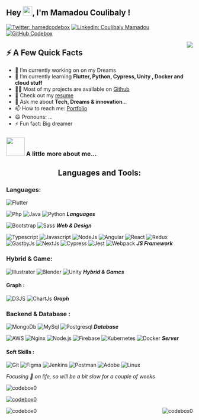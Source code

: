 ## Hey <img src="https://media.giphy.com/media/hvRJCLFzcasrR4ia7z/giphy.gif" width="25px">, I'm Mamadou Coulibaly !

[![Twitter: hamedcodebox](https://img.shields.io/twitter/follow/hamedcodebox?style=social)](https://twitter.com/hamedcodebox)
[![Linkedin: Coulibaly Mamadou](https://img.shields.io/badge/-mamadoucoulibaly-blue?style=flat-square&logo=Linkedin&logoColor=white&link=https://www.linkedin.com/in/mamadou-coulibaly-082a8986/)](https://www.linkedin.com/in/mamadou-coulibaly-082a8986/)
[![GitHub Codebox](https://img.shields.io/github/followers/codebox0?label=follow&style=social)](https://github.com/codebox0)

<img align="right" src="https://media1.giphy.com/media/13HgwGsXF0aiGY/giphy.gif" />
<h2>⚡️ A Few Quick Facts</h2>

- 🔭 I’m currently working on on my Dreams
- 🌱 I’m currently learning <strong>Flutter, Python, Cypress, Unity , Docker  and cloud stuff</strong>
- 👨‍💻 Most of my projects are available on <a href="https://github.com/Codebox0">Github</a>
- 📙 Check out my <a href="https://www.mamadoucoulibaly.com">resume</a>
- 💬 Ask me about <strong>Tech, Dreams & innovation</strong>...
- 📫 How to reach me: <a href="https://www.mamadoucoulibaly.com">Portfolio</a>
- 😄 Pronouns: ...
- ⚡ Fun fact: Big dreamer

### <img src="https://media.giphy.com/media/VgCDAzcKvsR6OM0uWg/giphy.gif" width="50"> A little more about me...  

<h2 align="center">Languages and Tools:</h2>

<h3 align="left">Languages:</h3>

![Flutter](https://img.shields.io/badge/-Flutter-000?&logo=Flutter)

![Php](https://img.shields.io/badge/-Php-000?&logo=Php)
![Java](https://img.shields.io/badge/-Java-000?&logo=Java)
![Python](https://img.shields.io/badge/-Python-000?&logo=Python) _**Languages**_

![Bootstrap](https://img.shields.io/badge/-Bootstrap-000?&logo=Bootstrap)
![Sass](https://img.shields.io/badge/-Sass-000?&logo=Sass) _**Web & Design**_

![Typescript](https://img.shields.io/badge/-Typescript-000?&logo=Typescript)
![Javascript](https://img.shields.io/badge/-Javascript-000?&logo=Javascript)
![NodeJs](https://img.shields.io/badge/-Node.js-000?&logo=Node.js)
![Angular](https://img.shields.io/badge/-Angular-000?&logo=Angular&logoColor=red)
![React](https://img.shields.io/badge/-React-000?&logo=React)
![Redux](https://img.shields.io/badge/-Redux-000?&logo=Redux)
![GastbyJs](https://img.shields.io/badge/-Graphql-000?&logo=Graphql&logoColor=purple)
![NextJs](https://img.shields.io/badge/-Next.js-000?&logo=Next.js)
![Cypress](https://img.shields.io/badge/-Cypress-000?&logo=Cypress&logoColor=888)
![Jest](https://img.shields.io/badge/-Jest-000?&logo=Jest)
![Webpack](https://img.shields.io/badge/-Webpack-000?&logo=Webpack) _**JS Framework**_

<h3 align="left">Hybrid & Game:</h3>

![Illustrator](https://img.shields.io/badge/-Ionic-000?&logo=Ionic)
![Blender](https://img.shields.io/badge/-Blender-000?&logo=Blender)
![Unity](https://img.shields.io/badge/-Unity-000?&logo=Unity)
_**Hybrid & Games**_

<h4 align="left">Graph :</h4>

![D3JS](https://img.shields.io/badge/-D3.js-000?&logo=D3.js)
![ChartJs](https://img.shields.io/badge/-Chart.js-000?&logo=Chart.js)
_**Graph**_

<h3 align="righ"> Backend & Database :</h3>

![MongoDb](https://img.shields.io/badge/-Mongodb-000?&logo=Mongodb)
![MySql](https://img.shields.io/badge/-Mysql-000?&logo=Mysql)
![Postgresql](https://img.shields.io/badge/-Postgresql-000?&logo=Postgresql)
_**Database**_

![AWS](https://img.shields.io/badge/-AWS-000?&logo=Amazon-AWS&logoColor=F90)
![Nginx](https://img.shields.io/badge/-Nginx-000?&logo=Nginx)
![Node.js](https://img.shields.io/badge/-Node.js-000?&logo=node.js)
![Firebase](https://img.shields.io/badge/-Firebase-000?&logo=Firebase)
![Kubernetes](https://img.shields.io/badge/-Kubernetes-000?&logo=Kubernetes)
![Docker](https://img.shields.io/badge/-Docker-000?&logo=Docker)
_**Server**_

<h4 align="left">Soft Skills :</h4>

![Git](https://img.shields.io/badge/-Git-000?&logo=Git)
![Figma](https://img.shields.io/badge/-Figma-000?&logo=Figma)
![Jenkins](https://img.shields.io/badge/-Jenkins-000?&logo=Jenkins)
![Postman](https://img.shields.io/badge/-Postman-000?&logo=Postman)
![Adobe](https://img.shields.io/badge/-Adobe-000?&logo=Adobe&logoColor=red)
![Linux](https://img.shields.io/badge/-Linux-000?&logo=Linux)


_Focusing 🎯 on life, so will be a bit slow for a couple of weeks_


<p align="left"> <img src="https://komarev.com/ghpvc/?username=codebox0&label=Profile%20views&color=0e75b6&style=flat" alt="codebox0" /> </p>

<p align="left"> <a href="https://github.com/ryo-ma/github-profile-trophy"><img src="https://github-profile-trophy.vercel.app/?username=codebox0" alt="codebox0" /></a> </p>



<p><img align="left" src="https://github-readme-stats.vercel.app/api/top-langs?username=codebox0&show_icons=true&locale=en&layout=compact" alt="codebox0" /></p>


<p><img align="right" src="https://github-readme-streak-stats.herokuapp.com/?user=codebox0&" alt="codebox0" /></p>

<!--
**codebox0/codebox0** is a ✨ _special_ ✨ repository because its `README.md` (this file) appears on your GitHub profile.


